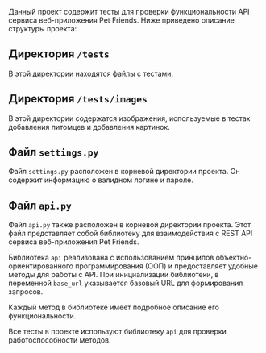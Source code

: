 Данный проект содержит тесты для проверки функциональности API сервиса веб-приложения Pet Friends. Ниже приведено описание структуры проекта:

## Директория `/tests`
В этой директории находятся файлы с тестами.

## Директория `/tests/images`
В этой директории содержатся изображения, используемые в тестах добавления питомцев и добавления картинок.

## Файл `settings.py`
Файл `settings.py` расположен в корневой директории проекта. Он содержит информацию о валидном логине и пароле.

## Файл `api.py`
Файл `api.py` также расположен в корневой директории проекта. Этот файл представляет собой библиотеку для взаимодействия с REST API сервиса веб-приложения Pet Friends.

Библиотека `api` реализована с использованием принципов объектно-ориентированного программирования (ООП) и предоставляет удобные методы для работы с API. При инициализации библиотеки, в переменной `base_url` указывается базовый URL для формирования запросов.

Каждый метод в библиотеке имеет подробное описание его функциональности.

Все тесты в проекте используют библиотеку `api` для проверки работоспособности методов.
